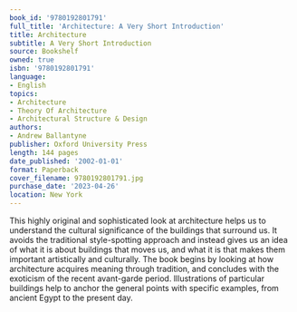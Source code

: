 ```yaml
---
book_id: '9780192801791'
full_title: 'Architecture: A Very Short Introduction'
title: Architecture
subtitle: A Very Short Introduction
source: Bookshelf
owned: true
isbn: '9780192801791'
language:
- English
topics:
- Architecture
- Theory Of Architecture
- Architectural Structure & Design
authors:
- Andrew Ballantyne
publisher: Oxford University Press
length: 144 pages
date_published: '2002-01-01'
format: Paperback
cover_filename: 9780192801791.jpg
purchase_date: '2023-04-26'
location: New York
---
```

This highly original and sophisticated look at architecture helps us to understand the cultural significance of the buildings that surround us. It avoids the traditional style-spotting approach and instead gives us an idea of what it is about buildings that moves us, and what it is that makes them important artistically and culturally. The book begins by looking at how architecture acquires meaning through tradition, and concludes with the exoticism of the recent avant-garde period. Illustrations of particular buildings help to anchor the general points with specific examples, from ancient Egypt to the present day.
